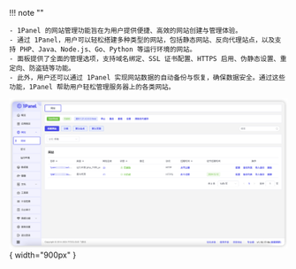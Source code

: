 
!!! note ""

    - 1Panel 的网站管理功能旨在为用户提供便捷、高效的网站创建与管理体验。
    - 通过 1Panel，用户可以轻松搭建多种类型的网站，包括静态网站、反向代理站点，以及支持 PHP、Java、Node.js、Go、Python 等运行环境的网站。
    - 面板提供了全面的管理选项，支持域名绑定、SSL 证书配置、HTTPS 启用、伪静态设置、重定向、防盗链等功能。
    - 此外，用户还可以通过 1Panel 实现网站数据的自动备份与恢复，确保数据安全。通过这些功能，1Panel 帮助用户轻松管理服务器上的各类网站。

![img.png](../../img/websites/website.png){ width="900px" }
